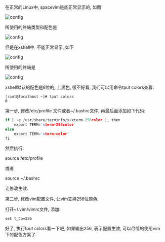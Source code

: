 在正常的Linux中, spacevim是能正常显示的, 如图

![config](./images/1.png)

所使用的终端类型和配色是

![config](./images/3.png)

但是在xshell中, 不能正常显示, 如下

![config](./images/2.png)

所使用的终端是

![config](./images/4.png)

xshell默认的配色是8位的, 土黑色, 很不好看, 我们可以用命令tput colors查看: 

```
[root@localhost ~]# tput colors
8
```

第一步, 修改/etc/profile 文件或者\~/.bashrc文件, 再最后面添加如下代码: 

```c
if [ -e /usr/share/terminfo/x/xterm-256color ]; then
    export TERM='xterm-256color'
else
    export TERM='xterm-color'
fi
```

然后执行: 

source /etc/profile

或者

source \~/.bashrc

让修改生效. 

第二步, 修改vim配置文件, 让vim支持256位颜色. 

打开\~/.vim/vimrc文件, 添加:

```
set t_Co=256
```

好了, 执行tput colors看一下吧, 如果输出256, 表示配置生效, 可以尽情的使用vim下的配色方案了. 